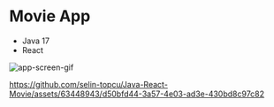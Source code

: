 # Movie App
- Java 17
- React

![app-screen-gif](https://github.com/selin-topcu/Java-React-Movie/assets/63448943/ebc78703-e9fc-4522-94e8-4dea3f60f10d)

https://github.com/selin-topcu/Java-React-Movie/assets/63448943/d50bfd44-3a57-4e03-ad3e-430bd8c97c82

